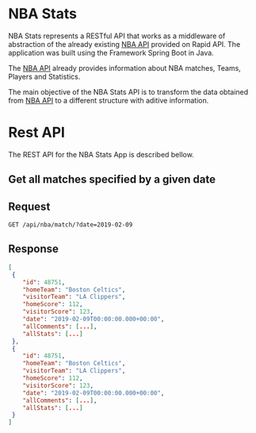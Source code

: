# NBA Stats

NBA Stats represents a RESTful API that works as a middleware of abstraction of the already existing [NBA API](https://rapidapi.com/theapiguy/api/free-nba) provided on Rapid API.
The application was built using the Framework Spring Boot in Java.

The [NBA API](https://rapidapi.com/theapiguy/api/free-nba) already provides information about NBA matches, Teams, Players and Statistics.

The main objective of the NBA Stats API is to transform the data obtained from [NBA API](https://rapidapi.com/theapiguy/api/free-nba) to a different structure with aditive information.

# Rest API

The REST API for the NBA Stats App is described bellow.

## Get all matches specified by a given date

## Request

```http
GET /api/nba/match/?date=2019-02-09
```
## Response

```json
[
 {
    "id": 48751,
    "homeTeam": "Boston Celtics",
    "visitorTeam": "LA Clippers",
    "homeScore": 112,
    "visitorScore": 123,
    "date": "2019-02-09T00:00:00.000+00:00",
    "allComments": [...],
    "allStats": [...]
 },
 {
    "id": 48751,
    "homeTeam": "Boston Celtics",
    "visitorTeam": "LA Clippers",
    "homeScore": 112,
    "visitorScore": 123,
    "date": "2019-02-09T00:00:00.000+00:00",
    "allComments": [...],
    "allStats": [...]
 }
]
```




